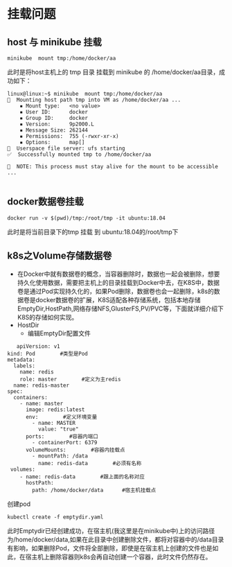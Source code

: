 # 挂载问题
## host 与 minikube 挂载
```
minikube  mount tmp:/home/docker/aa
```
此时是将host主机上的 tmp 目录 挂载到 minikube 的 /home/docker/aa目录，成功如下：
```
linux@linux:~$ minikube  mount tmp:/home/docker/aa
📁  Mounting host path tmp into VM as /home/docker/aa ...
    ▪ Mount type:   <no value>
    ▪ User ID:      docker
    ▪ Group ID:     docker
    ▪ Version:      9p2000.L
    ▪ Message Size: 262144
    ▪ Permissions:  755 (-rwxr-xr-x)
    ▪ Options:      map[]
🚀  Userspace file server: ufs starting
✅  Successfully mounted tmp to /home/docker/aa

📌  NOTE: This process must stay alive for the mount to be accessible ...


```

## docker数据卷挂载
```
docker run -v $(pwd)/tmp:/root/tmp -it ubuntu:18.04

```
此时是将当前目录下的tmp 挂载 到 ubuntu:18.04的/root/tmp下

## k8s之Volume存储数据卷
- 在Docker中就有数据卷的概念，当容器删除时，数据也一起会被删除，想要持久化使用数据，需要把主机上的目录挂载到Docker中去，在K8S中，数据卷是通过Pod实现持久化的，如果Pod删除，数据卷也会一起删除，k8s的数据卷是docker数据卷的扩展，K8S适配各种存储系统，包括本地存储EmptyDir,HostPath,网络存储NFS,GlusterFS,PV/PVC等，下面就详细介绍下K8S的存储如何实现。
- HostDir
  -  编辑EmptyDir配置文件
```
   apiVersion: v1
kind: Pod        #类型是Pod
metadata:
  labels:
    name: redis
    role: master        #定义为主redis
  name: redis-master
spec:
  containers:
    - name: master
      image: redis:latest
      env:        #定义环境变量
        - name: MASTER
          value: "true"
      ports:        #容器内端口
        - containerPort: 6379
      volumeMounts:        #容器内挂载点
        - mountPath: /data
          name: redis-data        #必须有名称
 volumes:
    - name: redis-data        #跟上面的名称对应
      hostPath: 
        path: /home/docker/data      #宿主机挂载点
```
创建pod
```
kubectl create -f emptydir.yaml
```
此时Emptydir已经创建成功，在宿主机(我这里是在minikube中)上的访问路径为/home/docker/data,如果在此目录中创建删除文件，都将对容器中的/data目录有影响，如果删除Pod，文件将全部删除，即使是在宿主机上创建的文件也是如此，在宿主机上删除容器则k8s会再自动创建一个容器，此时文件仍然存在。
